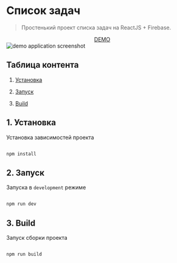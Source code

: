 # Список задач

> Простенький проект списка задач на ReactJS + Firebase.

<div align="center"><a href="https://womanup-c18d9.web.app/" target="_blank">DEMO</a></div>

<img src="https://skr.sh/i/221122/FgA1EcbU.jpg?download=1&name=%D0%A1%D0%BA%D1%80%D0%B8%D0%BD%D1%88%D0%BE%D1%82%2022-11-2022%2009:41:18.jpg" alt="demo application screenshot"/>

## Таблица контента

1.  [Установка](#1-Установка)

2.  [Запуск](#2-Запуск)

3.  [Build](#3-build)

## 1. Установка

Установка зависимостей проекта

```sh

npm install

```

## 2. Запуск

Запуска в `development` режиме

```sh

npm run dev

```

## 3. Build

Запуск сборки проекта

```sh

npm run build

```
